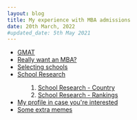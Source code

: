 ```yaml
---
layout: blog
title: My experience with MBA admissions
date: 20th March, 2022
#updated_date: 5th May 2021 
---
```

<ul class="links">
    <li><a href="gmat.html">GMAT</a></li>
    <li><a href="non_mba_options.html">Really want an MBA?</a></li>
    <li><a href="school_selection.html">Selecting schools</a></li>
    <li><a href="school_research.html">School Research</a>
    <ol><ol>
        <li><a href="school_selection_country.html">School Research - Country</a></li>
        <li><a href="school_selection_rankings.html">School Research - Rankings</a></li>
    </ol></ol></li>
    <li><a href="my_profile.html">My profile in case you're interested</a></li>
    <li><a href="memes.html">Some extra memes</a></li>
</ul>